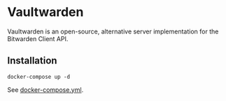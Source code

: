 # Vaultwarden

Vaultwarden is an open-source, alternative server implementation for the Bitwarden Client API.

## Installation

```
docker-compose up -d
```

See [docker-compose.yml](./docker-compose.yml).
